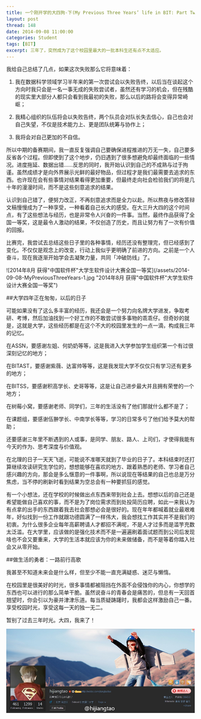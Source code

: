 ```yaml
---
title: 一个刚开学的大四狗-下(My Previous Three Years’ life in BIT: Part Two)
layout: post
thread: 148
date: 2014-09-08 11:00:00
categories: Student
tags: [BIT]
excerpt: 三年了，突然成为了这个校园里最大的一批本科生还有点不太适应。
---
```


我给自己总结了几点，如果这次失败那么它将意味着：

<!--more-->

1. 我在数据科学领域学习半年来的第一次尝试会以失败告终，以后当在谈起这个方向时我只会是一名一事无成的失败尝试者，虽然还有学习的机会，但在残酷的现实里大部分人都只会看到我最初的失败，那么以后的路将会变得异常崎岖；

2. 我精心组织的队伍将会以失败告终，两个队员会对队长失去信心，自己也会对自己失望，不仅是技术能力上、更是团队统筹与协作上；

3. 我将会对自己更加的不自信。

所以中期的备赛期间，我一直反复强调自己要确保进程推进的万无一失，自己要多反省各个过程。但即使到了这个地步，仍旧遇到了很多想避免却最终面临的一些情况。进度拖延、数据出错……反思的同时，我开始认识到自己的不成熟与过于拘谨。虽然成绩才是向外界展示光鲜的最好物品，但过程才是我们最需要去追求的东西。也许现在会有些事情对结果看得更加重要，但最终走向社会检验我们的将是几十年的漫漫时间，而不是这些刻意追求的结果。

认识到自己错了，便努力改正，不再刻意追求而是全力以赴。所以熬夜与修改答辩文稿慢慢成为了一种享受，一种看着自己长大的感受。在大三升大四的这个时间点，有了这些想法与经历，也是非常令人兴奋的一件事。当然，最终作品获得了全国一等奖，这是最令人激动的结果，不仅创造了历史，而且让努力有了一次有价值的回报。

比赛完，我尝试去总结这些日子里的各种事情，经历还没有整理完，但已经感到了变化。不仅仅是观念上的改变，行动上我似乎更明确了前进的方向。之前是一个人奋斗，现在我逐渐开始学会去凝聚力量，共同「冲破防线」了。

![2014年8月 获得"中国软件杯"大学生软件设计大赛全国一等奖](/assets/2014-09-08-MyPreviousThreeYears-1.jpg "2014年8月 获得"中国软件杯"大学生软件设计大赛全国一等奖")

##大学四年正在匆匆，以后的日子

可能如果没有了这么多丰富的经历，我还会是一个努力向名牌大学进发，争取考研、考博，然后加油找到一个好工作的不敢尝试很多事物的乖乖仔。但奇妙的就是，这就是大学，这些经历都是在这个不大的校园里发生的一点一滴，构成我三年的记忆。

在ASSN，要感谢左姐、何奶奶等等，这是我进入大学参加学生组织第一个有过很深刻记忆的地方；

在BITAST，要感谢紫薇、达富帅等等，这是我发现大学不仅仅只有学习还有更多的地方；

在BITSS，要感谢积高学长、史哥等等，这是让自己进步最大并且拥有荣誉的一个地方；

在树莓小窝，要感谢老师、同学们，三年的生活没有了他们那就什么都不是了；

在课题组，要感谢伍翀学长、中南学长等等，学习的日常多亏了他们给予莫大的帮助；

还要感谢三年里不断遇到的人或事，是同学、朋友、路人、上司们，才使得我能有今天的作为、思考深度与价值观。

在北理的日子一天天飞逝，可能说不准哪天就到了毕业的日子了。本科结束时还打算继续攻读研究生学位的，想想能够在喜欢的地方、跟着熟悉的老师、学习者自己感兴趣的方向，那会是多么惬意的一件事啊，所以说现在等结果的自己也总是万分焦虑，当不停的刷新时看到结果为空总会有一种要抓狂的感觉。

有一个小想法，还在学校的时候做出点东西来带到社会上去。想想以后的自己还是希望能做自己喜欢的事，而不是为了岗位需求而到处投简历应聘，如此一来我认为有点拿的出手的东西跟着我去社会那想必会是很好的。现在年年都喊着就业最艰难年，好似找到一份工作就跟功德圆满了一样伟大，我会想找工作其实并不是我们的初衷。为什么很多企业每年高薪聘请人才都招不满呢，不是人才过多而是滥竽充数太泛滥。在大学里，应该做的是强化技术而不是一遍遍刷着面试题而到公司后发现啥也不会又要重来，大学的生活本就应该为你的未来做储备，而不是等着你踏入社会又从零开始。

##做生活的勇者：一路前行高歌

我甚至不知道未来会是什么样，但至少不能一直充满疑惑、迷茫与懒惰。

在校园里是很美好的时光，很多事情都被阻挡在外面不会侵蚀你的内心，你想学的东西也可以进行的那么简单干脆。虽然说奋斗的青春会是痛苦的，但总有一天回首翘望时，你会引以为豪并津津乐道。每当质疑踌躇时，我都会这样激励自己一番。享受校园时光，享受这每一天的独一无二。

暂别了过去三年时光。大四，我来了！

![](/assets/2014-09-08-MyPreviousThreeYears-2.jpg)
